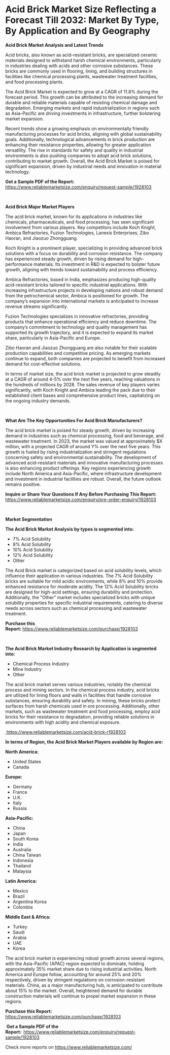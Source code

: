 <p><h1>Acid Brick Market Size Reflecting a Forecast Till 2032: Market By Type, By Application and By Geography</h1></p><p><strong>Acid Brick Market Analysis and Latest Trends</strong></p>
<p><p>Acid bricks, also known as acid-resistant bricks, are specialized ceramic materials designed to withstand harsh chemical environments, particularly in industries dealing with acids and other corrosive substances. These bricks are commonly used in flooring, lining, and building structures in facilities like chemical processing plants, wastewater treatment facilities, and food processing plants. </p><p>The Acid Brick Market is expected to grow at a CAGR of 11.8% during the forecast period. This growth can be attributed to the increasing demand for durable and reliable materials capable of resisting chemical damage and degradation. Emerging markets and rapid industrialization in regions such as Asia-Pacific are driving investments in infrastructure, further bolstering market expansion. </p><p>Recent trends show a growing emphasis on environmentally friendly manufacturing processes for acid bricks, aligning with global sustainability goals. Additionally, technological advancements in brick production are enhancing their resistance properties, allowing for greater application versatility. The rise in standards for safety and quality in industrial environments is also pushing companies to adopt acid brick solutions, contributing to market growth. Overall, the Acid Brick Market is poised for significant expansion, driven by industrial needs and innovation in material technology.</p></p>
<p><strong>Get a Sample PDF of the Report:&nbsp;</strong> <a href="https://www.reliablemarketsize.com/enquiry/request-sample/1928103?utm_campaign=2759&utm_medium=2&utm_source=Github&utm_content=ia&utm_term=29032025&utm_id=acid-brick">https://www.reliablemarketsize.com/enquiry/request-sample/1928103</a></p>
<p>&nbsp;</p>
<p><strong>Acid Brick Major Market Players</strong></p>
<p><p>The acid brick market, known for its applications in industries like chemicals, pharmaceuticals, and food processing, has seen significant involvement from various players. Key competitors include Koch Knight, Ambica Refractories, Fuzion Technologies, Lanexis Enterprises, Zibo Haoran, and Jiaozuo Zhongguang.</p><p>Koch Knight is a prominent player, specializing in providing advanced brick solutions with a focus on durability and corrosion resistance. The company has experienced steady growth, driven by rising demand for high-performance materials. Its investment in R&D is expected to bolster future growth, aligning with trends toward sustainability and process efficiency.</p><p>Ambica Refractories, based in India, emphasizes producing high-quality acid-resistant bricks tailored to specific industrial applications. With increasing infrastructure projects in developing nations and robust demand from the petrochemical sector, Ambica is positioned for growth. The company’s expansion into international markets is anticipated to increase revenue streams significantly.</p><p>Fuzion Technologies specializes in innovative refractories, providing products that enhance operational efficiency and reduce downtime. The company’s commitment to technology and quality management has supported its growth trajectory, and it is expected to expand its market share, particularly in Asia-Pacific and Europe.</p><p>Zibo Haoran and Jiaozuo Zhongguang are also notable for their scalable production capabilities and competitive pricing. As emerging markets continue to expand, both companies are projected to benefit from increased demand for cost-effective solutions.</p><p>In terms of market size, the acid brick market is projected to grow steadily at a CAGR of around 4-5% over the next five years, reaching valuations in the hundreds of millions by 2028. The sales revenue of key players varies significantly, with Koch Knight and Ambica leading the pack due to their established client bases and comprehensive product lines, capitalizing on the ongoing industry demands.</p></p>
<p>&nbsp;</p>
<p><strong>What Are The Key Opportunities For Acid Brick Manufacturers?</strong></p>
<p><p>The acid brick market is poised for steady growth, driven by increasing demand in industries such as chemical processing, food and beverage, and wastewater treatment. In 2023, the market was valued at approximately $X million, with a projected CAGR of around Y% over the next five years. This growth is fueled by rising industrialization and stringent regulations concerning safety and environmental sustainability. The development of advanced acid-resistant materials and innovative manufacturing processes is also enhancing product offerings. Key regions experiencing growth include North America and Asia-Pacific, where infrastructure development and investment in industrial facilities are robust. Overall, the future outlook remains positive.</p></p>
<p><strong>Inquire or Share Your Questions If Any Before Purchasing This Report:</strong> <a href="https://www.reliablemarketsize.com/enquiry/pre-order-enquiry/1928103?utm_campaign=2759&utm_medium=2&utm_source=Github&utm_content=ia&utm_term=29032025&utm_id=acid-brick">https://www.reliablemarketsize.com/enquiry/pre-order-enquiry/1928103</a></p>
<p>&nbsp;</p>
<p><strong>Market Segmentation</strong></p>
<p><strong>The Acid Brick Market Analysis by types is segmented into:</strong></p>
<p><ul><li>7% Acid Solubility</li><li>8% Acid Solubility</li><li>10% Acid Solubility</li><li>12% Acid Solubility</li><li>Other</li></ul></p>
<p><p>The Acid Brick market is categorized based on acid solubility levels, which influence their application in various industries. The 7% Acid Solubility bricks are suitable for mild acidic environments, while 8% and 10% provide enhanced resistance for moderate acidity. The 12% Acid Solubility bricks are designed for high-acid settings, ensuring durability and protection. Additionally, the "Other" market includes specialized bricks with unique solubility properties for specific industrial requirements, catering to diverse needs across sectors such as chemical processing and wastewater treatment.</p></p>
<p><strong>Purchase this Report:&nbsp;</strong><a href="https://www.reliablemarketsize.com/purchase/1928103?utm_campaign=2759&utm_medium=2&utm_source=Github&utm_content=ia&utm_term=29032025&utm_id=acid-brick">https://www.reliablemarketsize.com/purchase/1928103</a></p>
<p>&nbsp;</p>
<p><strong>The Acid Brick Market Industry Research by Application is segmented into:</strong></p>
<p><ul><li>Chemical Process Industry</li><li>Mine Industry</li><li>Other</li></ul></p>
<p><p>The acid brick market serves various industries, notably the chemical process and mining sectors. In the chemical process industry, acid bricks are utilized for lining floors and walls in facilities that handle corrosive substances, ensuring durability and safety. In mining, these bricks protect surfaces from harsh chemicals used in ore processing. Additionally, other markets, such as wastewater treatment and food processing, employ acid bricks for their resistance to degradation, providing reliable solutions in environments with high acidity and chemical exposure.</p></p>
<p><a href="https://www.reliablemarketsize.com/acid-brick-r1928103?utm_campaign=2759&utm_medium=2&utm_source=Github&utm_content=ia&utm_term=29032025&utm_id=acid-brick">&nbsp;https://www.reliablemarketsize.com/acid-brick-r1928103</a></p>
<p><strong>In terms of Region, the Acid Brick Market Players available by Region are:</strong></p>
<p>
    <p> <strong> North America: </strong>
        <ul>
            <li>United States</li>
            <li>Canada</li>
        </ul>
        </p> 
    <p> <strong> Europe: </strong>
        <ul>
            <li>Germany</li>
            <li>France</li>
            <li>U.K.</li>
            <li>Italy</li>
            <li>Russia</li>
        </ul>
        </p> 
    <p> <strong> Asia-Pacific: </strong>
        <ul>
            <li>China</li>
            <li>Japan</li>
            <li>South Korea</li>
            <li>India</li>
            <li>Australia</li>
            <li>China Taiwan</li>
            <li>Indonesia</li>
            <li>Thailand</li>
            <li>Malaysia</li>
        </ul>
        </p> 
    <p> <strong> Latin America: </strong>
        <ul>
            <li>Mexico</li>
            <li>Brazil</li>
            <li>Argentina Korea</li>
            <li>Colombia</li>
        </ul>
        </p> 
    <p> <strong> Middle East & Africa: </strong>
        <ul>
            <li>Turkey</li>
            <li>Saudi</li>
            <li>Arabia</li>
            <li>UAE</li>
            <li>Korea</li>
        </ul>
    </p>
    </p>
<p><p>The acid brick market is experiencing robust growth across several regions, with the Asia-Pacific (APAC) region expected to dominate, holding approximately 35% market share due to rising industrial activities. North America and Europe follow, accounting for around 25% and 20% respectively, driven by stringent regulations on corrosion-resistant materials. China, as a major manufacturing hub, is anticipated to contribute about 15% to the market. Overall, heightened demand for durable construction materials will continue to propel market expansion in these regions.</p></p>
<p><strong>Purchase this Report: </strong><a href="https://www.reliablemarketsize.com/purchase/1928103?utm_campaign=2759&utm_medium=2&utm_source=Github&utm_content=ia&utm_term=29032025&utm_id=acid-brick">https://www.reliablemarketsize.com/purchase/1928103</a></p>
<p>&nbsp;<strong>Get a Sample PDF of the Report:&nbsp;&nbsp;</strong><a href="https://www.reliablemarketsize.com/enquiry/request-sample/1928103?utm_campaign=2759&utm_medium=2&utm_source=Github&utm_content=ia&utm_term=29032025&utm_id=acid-brick">https://www.reliablemarketsize.com/enquiry/request-sample/1928103</a></p>
<p><strong></strong></p>
<p>Check more reports on <a href="https://www.reliablemarketsize.com/?utm_campaign=2759&utm_medium=2&utm_source=Github&utm_content=ia&utm_term=29032025&utm_id=acid-brick">https://www.reliablemarketsize.com/</a></p>